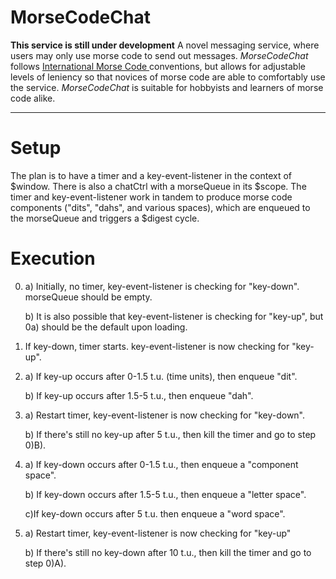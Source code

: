 # MorseCodeChat
**This service is still under development**
A novel messaging service, where users may only use morse code to send out messages. *MorseCodeChat* follows [International Morse Code ](https://morsecode.scphillips.com/morse.html) conventions, but allows for  adjustable levels of leniency so that novices of morse code are able to comfortably use the service. *MorseCodeChat* is suitable for hobbyists and learners of morse code alike.

----------

# Setup

The plan is to have a timer and a key-event-listener in the context of $window. There is also a chatCtrl with a morseQueue in its $scope. The timer and key-event-listener work in tandem to produce morse code components ("dits", "dahs", and various spaces), which are enqueued to the morseQueue and triggers a $digest cycle.
    
# Execution
0. a) Initially, no timer, key-event-listener is checking for "key-down". morseQueue should be empty.
   
   b) It is also possible that key-event-listener is checking for "key-up", but 0a) should be the default upon loading.
  
1. If key-down, timer starts. key-event-listener is now checking for "key-up".

2. a) If key-up occurs after 0-1.5 t.u. (time units), then enqueue "dit".
   
   b) If key-up occurs after 1.5-5 t.u., then enqueue "dah".
  
3. a) Restart timer, key-event-listener is now checking for "key-down".
   
   b) If there's still no key-up after 5 t.u., then kill the timer and go to step 0)B).
  
4. a) If key-down occurs after 0-1.5 t.u., then enqueue a "component space".
   
   b) If key-down occurs after 1.5-5 t.u., then enqueue a "letter space".
   
   c)If key-down occurs after 5 t.u. then enqueue a "word space".
  
5. a) Restart timer, key-event-listener is now checking for "key-up"

   b) If there's still no key-down after 10 t.u., then kill the timer and go to step 0)A).
